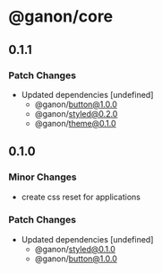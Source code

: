 # @ganon/core

## 0.1.1

### Patch Changes

- Updated dependencies [undefined]
  - @ganon/button@1.0.0
  - @ganon/styled@0.2.0
  - @ganon/theme@0.1.0

## 0.1.0

### Minor Changes

- create css reset for applications

### Patch Changes

- Updated dependencies [undefined]
  - @ganon/styled@0.1.0
  - @ganon/button@1.0.0
